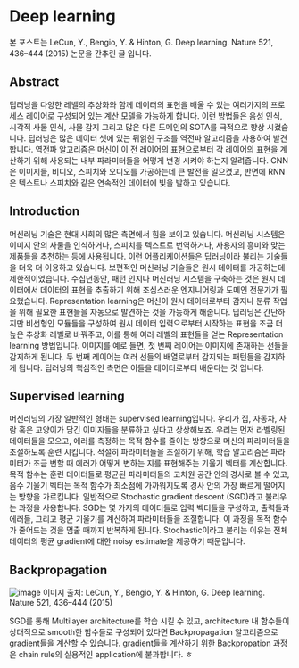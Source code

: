 # Deep learning
본 포스트는 LeCun, Y., Bengio, Y. & Hinton, G. Deep learning. Nature 521, 436–444 (2015) 논문을 간추린 글 입니다.

## Abstract
딥러닝을 다양한 레벨의 추상화와 함께 데이터의 표현을 배울 수 있는 여러가지의 프로세스 레이어로 구성되어 있는 계산 모델을 가능하게 합니다. 이런 방법들은 음성 인식, 시각적 사물 인식, 사물 감지 그리고 많은 다른 도메인의 SOTA를 극적으로 향상 시켰습니다. 딥러닝은 많은 데이터 셋에 있는 뒤얽힌 구조를 역전파 알고리즘을 사용하여 발견합니다. 역전파 알고리즘은 머신이 이 전 레이어의 표현으로부터 각 레이어의 표현을 계산하기 위해 사용되는 내부 파라미터들을 어떻게 변경 시켜야 하는지 알려줍니다. CNN은 이미지들, 비디오, 스피치와 오디오를 가공하는데 큰 발전을 일으켰고, 반면에 RNN은 텍스트나 스피치와 같은 연속적인 데이터에 빛을 발하고 있습니다.


## Introduction
머신러닝 기술은 현대 사회의 많은 측면에서 힘을 보이고 있습니다. 머신러닝 시스템은 이미지 안의 사물을 인식하거나, 스피치를 텍스트로 번역하거나, 사용자의 흥미와 맞는 제품들을 추천하는 등에 사용됩니다. 이런 어플리케이션들은 딥러닝이라 불리는 기술들을 더욱 더 이용하고 있습니다.
보편적인 머신러닝 기술들은 원시 데이터를 가공하는데 제한적이었습니다. 수십년동안, 패턴 인지나 머신러닝 시스템을 구축하는 것은 원시 데이터에서 데이터의 표현을 추출하기 위해 조심스러운 엔지니어링과 도메인 전문가가 필요했습니다.
Representation learning은 머신이 원시 데이터로부터 감지나 분류 작업을 위해 필요한 표현들을 자동으로 발견하는 것을 가능하게 해줍니다. 딥러닝은 간단하지만 비선형인 모듈들을 구성하여 원시 데이터 입력으로부터 시작하는 표현을 조금 더 높은 추상화 레벨로 바꿔주고, 이를 통해 여러 레벨의 표현들을 얻는 Representation learning 방법입니다. 이미지를 예로 들면, 첫 번째 레이어는 이미지에 존재하는 선들을 감지하게 됩니다. 두 번째 레이어는 여러 선들의 배열로부터 감지되는 패턴들을 감지하게 됩니다. 딥러닝의 핵심적인 측면은 이들을 데이터로부터 배운다는 것 입니다.

## Supervised learning
머신러닝의 가장 일반적인 형태는 supervised learning입니다. 우리가 집, 자동차, 사람 혹은 고양이가 담긴 이미지들을 분류하고 싶다고 상상해보죠. 우리는 먼저 라벨링된 데이터들을  모으고, 에러를 측정하는 목적 함수를 줄이는 방향으로 머신의 파라미터들을 조절하도록 훈련 시킵니다.
적절히 파라미터들을 조절하기 위해, 학습 알고리즘은 파라미터가 조금 변할 때 에러가 어떻게 변하는 지를 표현해주는 기울기 벡터를 계산합니다. 목적 함수는 훈련 데이터들로 평균된 파라미터들의 고차원 공간 안의 경사로 볼 수 있고, 음수 기울기 벡터는 목적 함수가 최소점에 가까워지도록 경사 안의 가장 빠르게 떨어지는 방향을 가르킵니다.
일반적으로 Stochastic gradient descent (SGD)라고 불리우는 과정을 사용합니다. SGD는 몇 가지의 데이터들로 입력 벡터들을 구성하고, 출력들과 에러들, 그리고 평균 기울기를 계산하여 파라미터들을 조절합니다. 이 과정을 목적 함수가 줄어드는 것을 멈출 때까지 반복하게 됩니다. Stochastic이라고 불리는 이유는 전체 데이터의 평균 gradient에 대한 noisy estimate을 제공하기 때문입니다.

## Backpropagation
![image](https://user-images.githubusercontent.com/11609881/112597276-4587fd00-8e50-11eb-9ddb-0b4b3066984a.png)
이미지 출처: LeCun, Y., Bengio, Y. & Hinton, G. Deep learning. Nature 521, 436–444 (2015) 

SGD를 통해 Multilayer architecture를 학습 시킬 수 있고, architecture 내 함수들이 상대적으로 smooth한 함수들로 구성되어 있다면 Backpropagation 알고리즘으로 gradient들을 계산할 수 있습니다.
gradient들을 계산하기 위한 Backpropation 과정은 chain rule의 실용적인 application에 불과합니다. ㅎ

<!--stackedit_data:
eyJoaXN0b3J5IjpbMTU3NzI5NTY3LC0yOTE1NDQyMTgsLTE3Nj
IwMzQ0NSwtMTQ2MDc2NjE4MSwxMzM4NDE2MTgwLC0xMjQ1NzAx
NjQxXX0=
-->